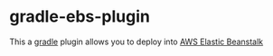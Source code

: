 # gradle-ebs-plugin

This a [gradle](http://gradle.org/) plugin allows you to deploy into [AWS Elastic Beanstalk](https://aws.amazon.com/ebs/)

